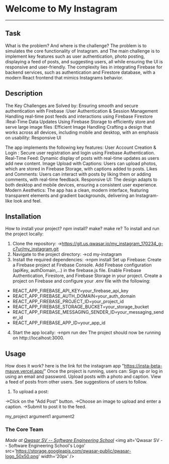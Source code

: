 # Welcome to My Instagram
***

## Task
 What is the problem? And where is the challenge?
 The problem is to simulates the core functionality of Instagram. and  The main challenge is to implement key features such as user authentication,
 photo posting, displaying a feed of posts, and suggesting users, all while ensuring the UI is responsive and user-friendly. 
 The complexity lies in integrating Firebase for backend services, such as authentication and Firestore database, 
  with a modern React frontend that mimics Instagrams behavior.

## Description
 The Key Challenges are Solved by:
 Ensuring smooth and secure authentication with Firebase :User Authentication & Session Management
 Handling real-time post feeds and interactions using Firebase Firestore :Real-Time Data Updates
 Using Firebase Storage to efficiently store and serve large image files :Efficient Image Handling
 Crafting a design that works across all devices, including mobile and desktop, with an emphasis on usability: Responsive UI 

The app implements the following key features:
User Account Creation & Login : Secure user registration and login using Firebase Authentication.
Real-Time Feed: Dynamic display of posts with real-time updates as users add new content.
Image Upload with Captions: Users can upload photos, which are stored in Firebase Storage, with captions added to posts.
Likes and Comments: Users can interact with posts by liking them or adding comments, with real-time feedback.
Responsive UI: The design adapts to both desktop and mobile devices, ensuring a consistent user experience.
Modern Aesthetics: The app has a clean, modern interface, featuring transparent elements and gradient backgrounds, delivering an Instagram-like look and feel.

 
## Installation
How to install your project? npm install? make? make re?
To install and run the project locally:

1. Clone the repository:
->https://git.us.qwasar.io/my_instagram_170234_g-c7ur/my_instagram.git
2. Navigate to the project directory:
->cd my-instagram
3. Install the required dependencies:
->npm install
Set up Firebase:
Create a Firebase project at Firebase Console.
Add Firebase configuration (apiKey, authDomain,...) in the firebase.js file.
Enable Firebase Authentication, Firestore, and Firebase Storage in your project.
Create a project on Firebase and configure your .env file with the following:
- REACT_APP_FIREBASE_API_KEY=your_firebase_api_key
- REACT_APP_FIREBASE_AUTH_DOMAIN=your_auth_domain
- REACT_APP_FIREBASE_PROJECT_ID=your_project_id
- REACT_APP_FIREBASE_STORAGE_BUCKET=your_storage_bucket
- REACT_APP_FIREBASE_MESSAGING_SENDER_ID=your_messaging_sender_id
- REACT_APP_FIREBASE_APP_ID=your_app_id
4. Start the app locally:
->npm run dev
The project should now be running on http://localhost:3000.

## Usage
How does it work?
here is the link fot the instagram app "https://insta-beta-mauve.vercel.app/"
Once the project is running, users can:
Sign up or log in using an email and password.
Upload posts with a photo and caption.
View a feed of posts from other users.
See suggestions of users to follow.

1. To upload a post:

->Click on the "Add Post" button.
->Choose an image to upload and enter a caption.
->Submit to post it to the feed.


my_project argument1 argument2


### The Core Team


<span><i>Made at <a href='https://qwasar.io'>Qwasar SV -- Software Engineering School</a></i></span>
<span><img alt='Qwasar SV -- Software Engineering School's Logo' src='https://storage.googleapis.com/qwasar-public/qwasar-logo_50x50.png' width='20px' /></span>
